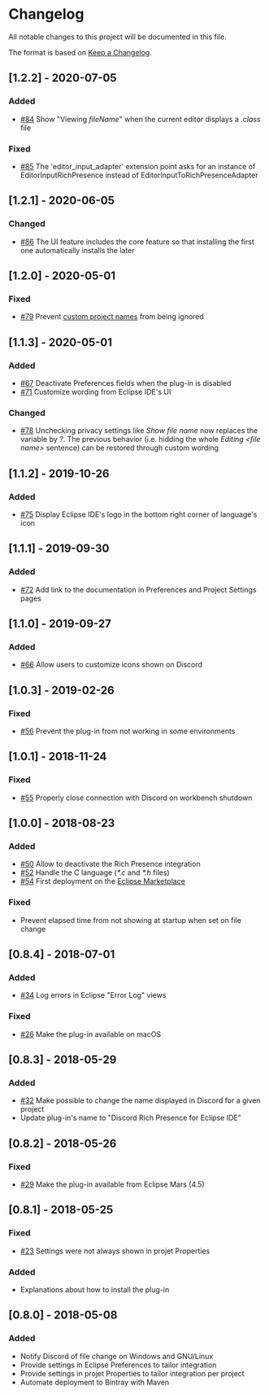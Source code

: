 # Changelog
All notable changes to this project will be documented in this file.

The format is based on [Keep a Changelog](https://keepachangelog.com/en/1.0.0/).

## [1.2.2] - 2020-07-05
### Added
 - [#84](https://github.com/echebbi/eclipse-discord-integration/issues/84) Show "Viewing _fileName_" when the current editor displays a _.class_ file

### Fixed
 - [#85](https://github.com/echebbi/eclipse-discord-integration/issues/85) The 'editor_input_adapter' extension point asks for an instance of EditorInputRichPresence instead of EditorInputToRichPresenceAdapter

## [1.2.1] - 2020-06-05
### Changed
 - [#86](https://github.com/echebbi/eclipse-discord-integration/issues/86) The UI feature includes the core feature so that installing the first one automatically installs the later

## [1.2.0] - 2020-05-01
### Fixed
 - [#79](https://github.com/echebbi/eclipse-discord-integration/pull/79) Prevent [custom project names](https://discord-rich-presence-for-eclipse-ide.readthedocs.io/en/latest/customize/change-name-of-projects.html#) from being ignored

## [1.1.3] - 2020-05-01
### Added
 - [#67](https://github.com/echebbi/eclipse-discord-integration/issues/67) Deactivate Preferences fields when the plug-in is disabled
 - [#71](https://github.com/echebbi/eclipse-discord-integration/issues/71) Customize wording from Eclipse IDE's UI

### Changed
 - [#78](https://github.com/echebbi/eclipse-discord-integration/pull/78) Unchecking privacy settings like _Show file name_ now replaces the variable by _?_. The previous behavior (i.e. hidding the whole _Editing &lt;file name&gt;_ sentence) can be restored through custom wording

## [1.1.2] - 2019-10-26
### Added
 - [#75](https://github.com/echebbi/eclipse-discord-integration/pull/75) Display Eclipse IDE's logo in the bottom right corner of language's icon

## [1.1.1] - 2019-09-30
### Added
- [#72](https://github.com/echebbi/eclipse-discord-integration/pull/72) Add link to the documentation in Preferences and Project Settings pages

## [1.1.0] - 2019-09-27
### Added
- [#66](https://github.com/echebbi/eclipse-discord-integration/issues/66) Allow users to customize icons shown on Discord

## [1.0.3] - 2019-02-26
### Fixed
- [#56](https://github.com/echebbi/eclipse-discord-integration/issues/56) Prevent the plug-in from not working in some environments

## [1.0.1] - 2018-11-24
### Fixed
- [#55](https://github.com/echebbi/eclipse-discord-integration/issues/55) Properly close connection with Discord on workbench shutdown

## [1.0.0] - 2018-08-23
### Added
- [#50](https://github.com/echebbi/eclipse-discord-integration/pull/50) Allow to deactivate the Rich Presence integration
- [#52](https://github.com/echebbi/eclipse-discord-integration/pull/52) Handle the C language (_*.c_ and _*.h_ files)
- [#54](https://github.com/echebbi/eclipse-discord-integration/pull/54) First deployment on the [Eclipse Marketplace](https://marketplace.eclipse.org/content/discord-rich-presence-eclipse-ide)

### Fixed
- Prevent elapsed time from not showing at startup when set on file change

## [0.8.4] - 2018-07-01
### Added
- [#34](https://github.com/echebbi/eclipse-discord-integration/pull/34) Log errors in Eclipse "Error Log" views

### Fixed
- [#26](https://github.com/echebbi/eclipse-discord-integration/issues/26) Make the plug-in available on macOS

## [0.8.3] - 2018-05-29
### Added
- [#32](https://github.com/echebbi/eclipse-discord-integration/pull/32) Make possible to change the name displayed in Discord for a given project
- Update plug-in's name to "Discord Rich Presence for Eclipse IDE"

## [0.8.2] - 2018-05-26
### Fixed
- [#29](https://github.com/echebbi/eclipse-discord-integration/issues/29) Make the plug-in available from Eclipse Mars (4.5)

## [0.8.1] - 2018-05-25
### Fixed
- [#23](https://github.com/echebbi/eclipse-discord-integration/issues/23) Settings were not always shown in projet Properties

### Added
- Explanations about how to install the plug-in

## [0.8.0] - 2018-05-08
### Added
- Notify Discord of file change on Windows and GNU/Linux
- Provide settings in Eclipse Preferences to tailor integration
- Provide settings in projet Properties to tailor integration per project
- Automate deployment to Bintray with Maven
